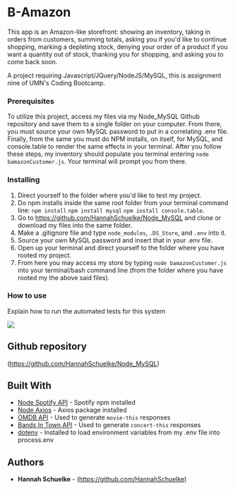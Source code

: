 # B-Amazon

This app is an Amazon-like storefront: showing an inventory, taking in orders from customers, summing totals, asking you if you'd like to continue shopping, marking a depleting stock, denying your order of a product if you want a quantity out of stock, thanking you for shopping, and asking you to come back soon. 

A project requiring Javascript/JQuery/NodeJS/MySQL, this is assignment nine of UMN's Coding Bootcamp. 

### Prerequisites

To utilize this project, access my files via my Node_MySQL Github repository and save them to a single folder on your computer. From there, you must source your own MySQL password to put in a correlating .env file. Finally, from the same you must do NPM installs, on itself, for MySQL, and console.table to render the same effects in your terminal. After you follow these steps, my inventory should populate you terminal entering `node bamazonCustomer.js`. Your terminal will prompt you from there. 

### Installing

1. Direct yourself to the folder where you'd like to test my project. 
2. Do npm installs inside the same root folder from your terminal command line: `npm install` `npm install mysql` `npm install console.table`. 
3. Go to https://github.com/HannahSchuelke/Node_MySQL and clone or download my files into the same folder.
4. Make a .gitignore file and type `node_modules`, `.DS_Store`, and `.env` into it. 
5. Source your own MySQL password and insert that in your .env file. 
6. Open up your terminal and direct yourself to the folder where you have rooted my project. 
7. From here you may access my store by typing `node bamazonCustomer.js` into your terminal/bash command line (from the folder where you have rooted my the above said files). 

### How to use

Explain how to run the automated tests for this system

![](XXX.png)

## Github repository

(https://github.com/HannahSchuelke/Node_MySQL)

## Built With

* [Node Spotify API](https://www.npmjs.com/package/node-spotify-api) - Spotify npm installed
* [Node Axios](https://www.npmjs.com/package/axios) - Axios package installed
* [OMDB API](http://www.omdbapi.com/) - Used to generate `movie-this` responses
* [Bands In Town API](http://www.artists.bandsintown.com/bandsintown-api) - Used to generate `concert-this` responses
* [dotenv](https://www.npmjs.com/package/dotenv) - Installed to load environment variables from my .env file into process.env

## Authors

* **Hannah Schuelke** - (https://github.com/HannahSchuelke)

